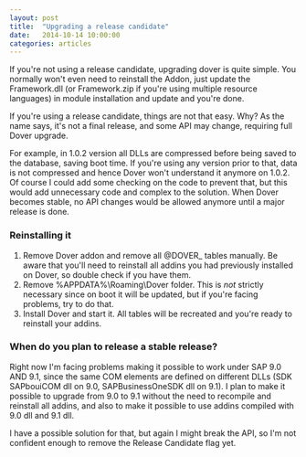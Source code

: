 ```yaml
---
layout: post
title:  "Upgrading a release candidate"
date:   2014-10-14 10:00:00
categories: articles
---
```


If you're not using a release candidate, upgrading dover is quite simple. You normally won't even need to reinstall the Addon, just update the Framework.dll (or Framework.zip if you're using multiple resource languages) in module installation and update and you're done.

If you're using a release candidate, things are not that easy. Why? As the name says, it's not a final release, and some API may change, requiring full Dover upgrade.

For example, in 1.0.2 version all DLLs are compressed before being saved to the database, saving boot time. If you're using any version prior to that, data is not compressed and hence Dover won't understand it anymore on 1.0.2. Of course I could add some checking on the code to prevent that, but this would add unnecessary code and complex to the solution. When Dover becomes stable, no API changes would be allowed anymore until a major release is done.

### Reinstalling it

1. Remove Dover addon and remove all @DOVER\_ tables manually. Be aware that you'll need to reinstall all addins you had previously installed on Dover, so double check if you have them.
2. Remove %APPDATA%\Roaming\Dover folder. This is *not* strictly necessary since on boot it will be updated, but if you're facing problems, try to do that.
3. Install Dover and start it. All tables will be recreated and you're ready to reinstall your addins.

### When do you plan to release a stable release?

Right now I'm facing problems making it possible to work under SAP 9.0 AND 9.1, since the same COM elements are defined on different DLLs (SDK SAPbouiCOM dll on 9.0, SAPBusinessOneSDK dll on 9.1). I plan to make it possible to upgrade from 9.0 to 9.1 without the need to recompile and reinstall all addins, and also to make it possible to use addins compiled with 9.0 dll and 9.1 dll.

I have a possible solution for that, but again I might break the API, so I'm not confident enough to remove the Release Candidate flag yet.

